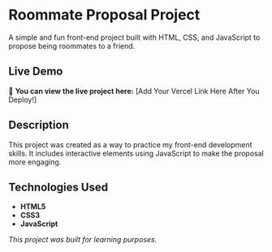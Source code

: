 # Roommate Proposal Project

A simple and fun front-end project built with HTML, CSS, and JavaScript to propose being roommates to a friend.
## Live Demo

🚀 **You can view the live project here:** [Add Your Vercel Link Here After You Deploy!]

## Description

This project was created as a way to practice my front-end development skills. It includes interactive elements using JavaScript to make the proposal more engaging.

## Technologies Used

*   **HTML5**
*   **CSS3**
*   **JavaScript**

*This project was built for learning purposes.*
